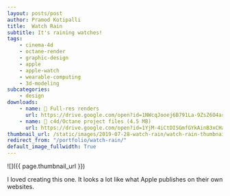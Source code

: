 ```yaml
---
layout: posts/post
author: Pramod Kotipalli
title:  Watch Rain
subtitle: It's raining watches!
tags:
    - cinema-4d
    - octane-render
    - graphic-design
    - apple
    - apple-watch
    - wearable-computing
    - 3d-modeling
subcategories:
    - design
downloads:
    - name: 💾 Full-res renders
      url: https://drive.google.com/open?id=1NWcqJooej6B791La-9ZsZ6O4ar9v4Bvm
    - name: 🎥 c4d/Octane project files (4.5 MB)
      url: https://drive.google.com/open?id=1YjM-4iCtDISGmfGYkAinB3xCHavzP3rm
thumbnail_url: /static/images/2019-07-28-watch-rain/watch-rain-thumbnail.png
redirect_from: "/portfolio/watch-rain/"
default_image_fullwidth: True
---
```


![]({{ page.thumbnail_url }})

I loved creating this one. It looks a lot like what Apple publishes on their own websites.
